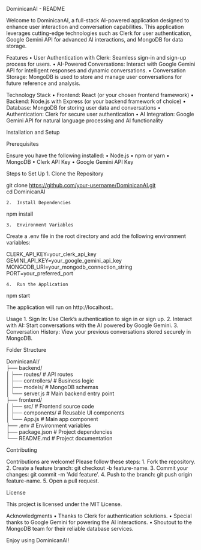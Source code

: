 DominicanAI - README

Welcome to DominicanAI, a full-stack AI-powered application designed to enhance user interaction and conversation capabilities. This application leverages cutting-edge technologies such as Clerk for user authentication, Google Gemini API for advanced AI interactions, and MongoDB for data storage.

Features
	•	User Authentication with Clerk: Seamless sign-in and sign-up process for users.
	•	AI-Powered Conversations: Interact with Google Gemini API for intelligent responses and dynamic conversations.
	•	Conversation Storage: MongoDB is used to store and manage user conversations for future reference and analysis.

Technology Stack
	•	Frontend: React (or your chosen frontend framework)
	•	Backend: Node.js with Express (or your backend framework of choice)
	•	Database: MongoDB for storing user data and conversations
	•	Authentication: Clerk for secure user authentication
	•	AI Integration: Google Gemini API for natural language processing and AI functionality

Installation and Setup

Prerequisites

Ensure you have the following installed:
	•	Node.js
	•	npm or yarn
	•	MongoDB
	•	Clerk API Key
	•	Google Gemini API Key

Steps to Set Up
	1.	Clone the Repository

git clone https://github.com/your-username/DominicanAI.git  
cd DominicanAI  


	2.	Install Dependencies

npm install  


	3.	Environment Variables
Create a .env file in the root directory and add the following environment variables:

CLERK_API_KEY=your_clerk_api_key  
GEMINI_API_KEY=your_google_gemini_api_key  
MONGODB_URI=your_mongodb_connection_string  
PORT=your_preferred_port  


	4.	Run the Application

npm start  

The application will run on http://localhost:<PORT>.

Usage
	1.	Sign In: Use Clerk’s authentication to sign in or sign up.
	2.	Interact with AI: Start conversations with the AI powered by Google Gemini.
	3.	Conversation History: View your previous conversations stored securely in MongoDB.

Folder Structure

DominicanAI/  
├── backend/  
│   ├── routes/         # API routes  
│   ├── controllers/    # Business logic  
│   ├── models/         # MongoDB schemas  
│   └── server.js       # Main backend entry point  
├── frontend/  
│   ├── src/            # Frontend source code  
│   ├── components/     # Reusable UI components  
│   └── App.js          # Main app component  
├── .env                # Environment variables  
├── package.json        # Project dependencies  
└── README.md           # Project documentation  

Contributing

Contributions are welcome! Please follow these steps:
	1.	Fork the repository.
	2.	Create a feature branch: git checkout -b feature-name.
	3.	Commit your changes: git commit -m 'Add feature'.
	4.	Push to the branch: git push origin feature-name.
	5.	Open a pull request.

License

This project is licensed under the MIT License.

Acknowledgments
	•	Thanks to Clerk for authentication solutions.
	•	Special thanks to Google Gemini for powering the AI interactions.
	•	Shoutout to the MongoDB team for their reliable database services.

Enjoy using DominicanAI!
